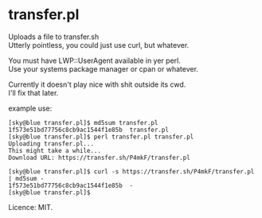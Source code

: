 # transfer.pl
Uploads a file to transfer.sh  
Utterly pointless, you could just use curl, but whatever.

You must have LWP::UserAgent available in yer perl.  
Use your systems package manager or cpan or whatever.

Currently it doesn't play nice with shit outside its cwd.  
I'll fix that later.  

example use:  
```
[sky@blue transfer.pl]$ md5sum transfer.pl 
1f573e51bd77756c8cb9ac1544f1e85b  transfer.pl
[sky@blue transfer.pl]$ perl transfer.pl transfer.pl 
Uploading transfer.pl...
This might take a while...
Download URL: https://transfer.sh/P4mkF/transfer.pl

[sky@blue transfer.pl]$ curl -s https://transfer.sh/P4mkF/transfer.pl | md5sum -
1f573e51bd77756c8cb9ac1544f1e85b  -
[sky@blue transfer.pl]$ 
```

Licence: MIT.
